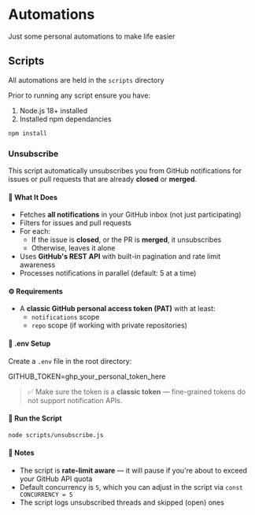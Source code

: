 # Automations

Just some personal automations to make life easier

## Scripts

All automations are held in the `scripts` directory

Prior to running any script ensure you have:

1. Node.js 18+ installed
2. Installed npm dependancies

```bash
npm install
```

### Unsubscribe

This script automatically unsubscribes you from GitHub notifications for issues or pull requests that are already **closed** or **merged**.

#### 📌 What It Does

- Fetches **all notifications** in your GitHub inbox (not just participating)
- Filters for issues and pull requests
- For each:
  - If the issue is **closed**, or the PR is **merged**, it unsubscribes
  - Otherwise, leaves it alone
- Uses **GitHub's REST API** with built-in pagination and rate limit awareness
- Processes notifications in parallel (default: 5 at a time)

#### ⚙️ Requirements

- A **classic GitHub personal access token (PAT)** with at least:
  - `notifications` scope
  - `repo` scope (if working with private repositories)

#### 🔐 .env Setup

Create a `.env` file in the root directory:

GITHUB_TOKEN=ghp_your_personal_token_here

> ✅ Make sure the token is a **classic token** — fine-grained tokens do not support notification APIs.

#### 🚀 Run the Script

```bash
node scripts/unsubscribe.js
```

#### 🧠 Notes

- The script is **rate-limit aware** — it will pause if you're about to exceed your GitHub API quota
- Default concurrency is `5`, which you can adjust in the script via `const CONCURRENCY = 5`
- The script logs unsubscribed threads and skipped (open) ones
